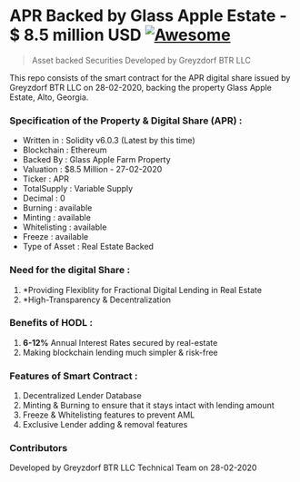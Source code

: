 # APR Backed by Glass Apple Estate - $ 8.5 million USD [![Awesome](https://cdn.rawgit.com/sindresorhus/awesome/d7305f38d29fed78fa85652e3a63e154dd8e8829/media/badge.svg)](https://github.com/sindresorhus/awesome#readme)

> Asset backed Securities Developed by Greyzdorf BTR LLC

This repo consists of the smart contract for the APR digital share issued by Greyzdorf BTR LLC on 28-02-2020, backing the property Glass Apple Estate, Alto, Georgia.

### Specification of the Property & Digital Share (APR) :

- Written in : Solidity v6.0.3 (Latest by this time)<br />
- Blockchain : Ethereum<br />
- Backed By : Glass Apple Farm Property<br />
- Valuation : $8.5 Million - 27-02-2020<br />
- Ticker : APR<br />
- TotalSupply : Variable Supply<br />
- Decimal : 0<br />
- Burning : available<br />
- Minting : available<br />
- Whitelisting : available<br />
- Freeze : available<br />
- Type of Asset : Real Estate Backed<br />

### Need for the digital Share :

1. *Providing Flexiblity for Fractional Digital Lending in Real Estate
1. *High-Transparency & Decentralization

### Benefits of HODL :

1. **6-12%** Annual Interest Rates secured by real-estate
1. Making blockchain lending much simpler & risk-free

### Features of Smart Contract :

1. Decentralized Lender Database 
1. Minting & Burning to ensure that it stays intact with lending amount
1. Freeze & Whitelisting features to prevent AML
1. Exclusive Lender adding & removal features

### Contributors
Developed by Greyzdorf BTR LLC Technical Team on 28-02-2020
